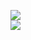 [![](https://img.shields.io/badge/Made%20With-Github%20Spray-lightgrey.svg?style=for-the-badge&logo=github)](https://github.com/Annihil/github-spray#23137)  
[![](https://i.imgur.com/2DrTn0Z.gif)](https://github.com/Annihil/github-spray)